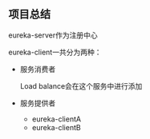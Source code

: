 ## 项目总结

eureka-server作为注册中心

eureka-client一共分为两种：

* 服务消费者

  Load balance会在这个服务中进行添加

* 服务提供者

  * eureka-clientA
  * eureka-clientB

